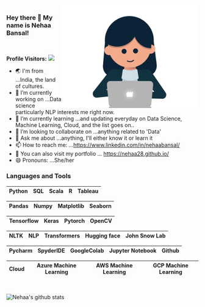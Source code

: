 <img align="right" alt="GIF" src="https://github.com/nehaa28/nehaa28/blob/main/girl.gif" width="360"/>

<!--https://i.imgur.com/9GNZGLH.gif

-->

### Hey there 👋 My name is Nehaa Bansal! 

<br>

**Profile Visitors:**    ![](https://Visitor-badge.glitch.me/badge?page_id=nehaa28.profileviews-badge)


<!--
**nehaa28/nehaa28** is a ✨ _special_ ✨ repository because its `README.md` (this file) appears on your GitHub profile.

Here are some ideas to get you started:
-->


- 🌏 I'm from ...India, the land of cultures.
- 🔭 I’m currently working on ...Data science particularly NLP interests me right now.
- 🌱 I’m currently learning ...and updating everyday on Data Science, Machine Learning, Cloud, and the list goes on..
- 👯 I’m looking to collaborate on ...anything related to 'Data'
- 💬 Ask me about ...anything, I'll either know it or learn it
- 📫 How to reach me: ...https://www.linkedin.com/in/nehaabansal/
- 💞️ You can also visit my portfolio ... https://nehaa28.github.io/
- 😄 Pronouns: ...She/her


### Languages and Tools


| Python | SQL | Scala | R | Tableau |
| :---: | :---: | :---: | :---: | :---: |

| Pandas | Numpy | Matplotlib | Seaborn | 
| :---: | :---: | :---: | :---: | 

| Tensorflow | Keras | Pytorch | OpenCV | 
| :---: | :---: | :---: | :---: |

| NLTK | NLP | Transformers | Hugging face | John Snow Lab |
| :---: | :---: | :---: | :---: | :---: |

| Pycharm | SpyderIDE | GoogleColab | Jupyter Notebook | Github |
| :---: | :---: | :---: | :---: | :---: |

| Cloud | Azure Machine Learning | AWS Machine Learning | GCP Machine Learning |
| :---: | :---: | :---: | :---: |

<br>


![Nehaa's github stats](https://github-readme-stats.vercel.app/api?username=nehaa28&show_icons=true&theme=dark)





